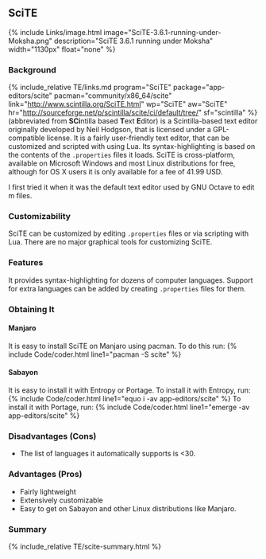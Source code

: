 ## SciTE
{% include Links/image.html image="SciTE-3.6.1-running-under-Moksha.png" description="SciTE 3.6.1 running under Moksha" width="1130px" float="none" %}

### Background
{% include_relative TE/links.md program="SciTE" package="app-editors/scite" pacman="community/x86_64/scite" link="http://www.scintilla.org/SciTE.html" wp="SciTE" aw="SciTE" hr="http://sourceforge.net/p/scintilla/scite/ci/default/tree/" sf="scintilla" %} (abbreviated from <b>SCi</b>ntilla based <b>T</b>ext <b>E</b>ditor) is a Scintilla-based text editor originally developed by Neil Hodgson, that is licensed under a GPL-compatible license. It is a fairly user-friendly text editor, that can be customized and scripted with using Lua. Its syntax-highlighting is based on the contents of the `.properties` files it loads. SciTE is cross-platform, available on Microsoft Windows and most Linux distributions for free, although for OS X users it is only available for a fee of 41.99 USD.

I first tried it when it was the default text editor used by GNU Octave to edit m files.

### Customizability
SciTE can be customized by editing `.properties` files or via scripting with Lua. There are no major graphical tools for customizing SciTE.

### Features
It provides syntax-highlighting for dozens of computer languages. Support for extra languages can be added by creating `.properties` files for them.

### Obtaining It
#### Manjaro
It is easy to install SciTE on Manjaro using pacman. To do this run:
{% include Code/coder.html line1="pacman -S scite" %}

#### Sabayon
It is easy to install it with Entropy or Portage. To install it with Entropy, run:
{% include Code/coder.html line1="equo i -av app-editors/scite" %}
To install it with Portage, run:
{% include Code/coder.html line1="emerge -av app-editors/scite" %}

### Disadvantages (Cons)
* The list of languages it automatically supports is &lt;30.

### Advantages (Pros)
* Fairly lightweight
* Extensively customizable
* Easy to get on Sabayon and other Linux distributions like Manjaro.

### Summary
{% include_relative TE/scite-summary.html %}
